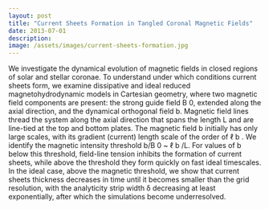 ```yaml
---
layout: post
title: "Current Sheets Formation in Tangled Coronal Magnetic Fields"
date: 2013-07-01
description: 
image: /assets/images/current-sheets-formation.jpg
---
```

We investigate the dynamical evolution of magnetic fields in closed regions of solar and stellar coronae. To understand under which conditions current sheets form, we examine dissipative and ideal reduced magnetohydrodynamic models in Cartesian geometry, where two magnetic field components are present: the strong guide field B 0, extended along the axial direction, and the dynamical orthogonal field b. Magnetic field lines thread the system along the axial direction that spans the length L and are line-tied at the top and bottom plates. The magnetic field b initially has only large scales, with its gradient (current) length scale of the order of ℓ b . We identify the magnetic intensity threshold b/B 0 ~ ℓ b /L. For values of b below this threshold, field-line tension inhibits the formation of current sheets, while above the threshold they form quickly on fast ideal timescales. In the ideal case, above the magnetic threshold, we show that current sheets thickness decreases in time until it becomes smaller than the grid resolution, with the analyticity strip width δ decreasing at least exponentially, after which the simulations become underresolved.
